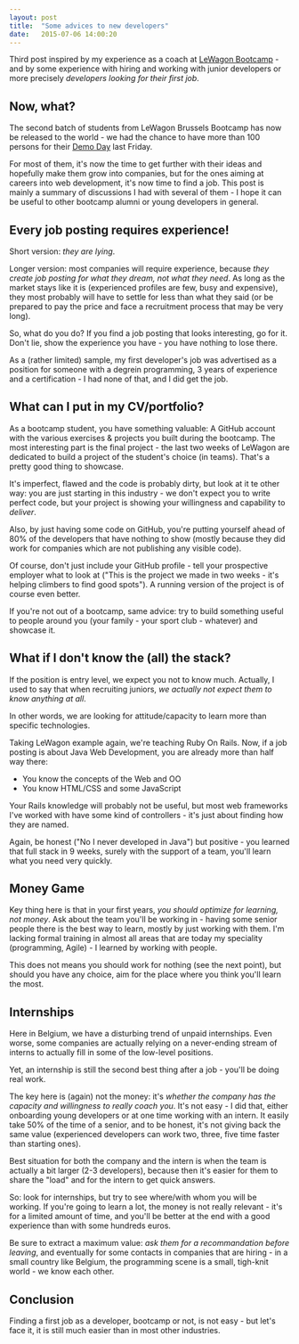 ```yaml
---
layout: post
title:  "Some advices to new developers"
date:   2015-07-06 14:00:20
---
```


Third post inspired by my experience as a coach at [LeWagon Bootcamp](http://lewagon.org/program) - and by some experience with hiring and working with junior developers or more precisely *developers looking for their first job*.

## Now, what?

The second batch of students from LeWagon Brussels Bootcamp has now be released to the world - we had the chance to have more than 100 persons for their [Demo Day](http://www.meetup.com/Le-Wagon-Brussels-Coding-Station/events/223403251/) last Friday.

For most of them, it's now the time to get further with their ideas and hopefully make them grow into companies, but for the ones aiming at careers into web development, it's now time to find a job. This post is mainly a summary of discussions I had with several of them - I hope it can be useful to other bootcamp alumni or young developers in general.

## Every job posting requires experience! 

Short version: *they are lying*.

Longer version: most companies will require experience, because *they create job posting for what they dream, not what they need*. As long as the market stays like it is (experienced profiles are few, busy and expensive), they most probably will have to settle for less than what they said (or be prepared to pay the price and face a recruitment process that may be very long).

So, what do you do? If you find a job posting that looks interesting, go for it. Don't lie, show the experience you have - you have nothing to lose there.

As a (rather limited) sample, my first developer's job was advertised as a position for someone with a degrein programming, 3 years of experience and a certification - I had none of that, and I did get the job.

## What can I put in my CV/portfolio?

As a bootcamp student, you have something valuable: A GitHub account with the various exercises & projects you built during the bootcamp. The most interesting part is the final project - the last two weeks of LeWagon are dedicated to build a project of the student's choice (in teams). That's a pretty good thing to showcase.

It's imperfect, flawed and the code is probably dirty, but look at it te other way: you are just starting in this industry - we don't expect you to write perfect code, but your project is showing your willingness and capability to *deliver*.

Also, by just having some code on GitHub, you're putting yourself ahead of 80% of the developers that have nothing to show (mostly because they did work for companies which are not publishing any visible code).

Of course, don't just include your GitHub profile - tell your prospective employer what to look at ("This is the project we made in two weeks - it's helping climbers to find good spots"). A running version of the project is of course even better.

If you're not out of a bootcamp, same advice: try to build something useful to people around you (your family - your sport club - whatever) and showcase it.

## What if I don't know the (all) the stack?

If the position is entry level, we expect you not to know much. Actually, I used to say that when recruiting juniors, *we actually not expect them to know anything at all*.

In other words, we are looking for attitude/capacity to learn more than specific technologies.

Taking LeWagon example again, we're teaching Ruby On Rails. Now, if a job posting is about Java Web Development, you are already more than half way there:

* You know the concepts of the Web and OO
* You know HTML/CSS and some JavaScript

Your Rails knowledge will probably not be useful, but most web frameworks I've worked with have some kind of controllers - it's just about finding how they are named.

Again, be honest ("No I never developed in Java") but positive - you learned that full stack in 9 weeks, surely with the support of a team, you'll learn what you need very quickly.

## Money Game

Key thing here is that in your first years, *you should optimize for learning, not money*. Ask about the team you'll be working in - having some senior people there is the best way to learn, mostly by just working with them. I'm lacking formal training in almost all areas that are today my speciality (programming, Agile) - I learned by working with people.

This does not means you should work for nothing (see the next point), but should you have any choice, aim for the place where you think you'll learn the most.

## Internships

Here in Belgium, we have a disturbing trend of unpaid internships. Even worse, some companies are actually relying on a never-ending stream of interns to actually fill in some of the low-level positions.

Yet, an internship is still the second best thing after a job - you'll be doing real work.

The key here is (again) not the money: it's *whether the company has the capacity and willingness to really coach you*. It's not easy - I did that, either onboarding young developers or at one time working with an intern. It easily take 50% of the time of a senior, and to be honest, it's not giving back the same value (experienced developers can work two, three, five time faster than starting ones).

Best situation for both the company and the intern is when the team is actually a bit larger (2-3 developers), because then it's easier for them to share the "load" and for the intern to get quick answers.

So: look for internships, but try to see where/with whom you will be working. If you're going to learn a lot, the money is not really relevant - it's for a limited amount of time, and you'll be better at the end with a good experience than with some hundreds euros.

Be sure to extract a maximum value: *ask them for a recommandation before leaving*, and eventually for some contacts in companies that are hiring - in a small country like Belgium, the programming scene is a small, tigh-knit world - we know each other.

## Conclusion

Finding a first job as a developer, bootcamp or not, is not easy - but let's face it, it is still much easier than in most other industries.